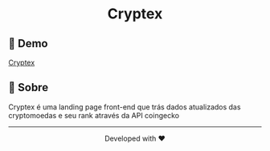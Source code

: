 <h1 align="center">
  Cryptex
</h1>

## 🚀 Demo

<a href="https://mathcryptex.netlify.app" target="_blank">
  Cryptex
</a>


## 🧐 Sobre

Cryptex é uma landing page front-end que trás dados atualizados das cryptomoedas e seu rank através da API coingecko

<hr>
<p align="center">
Developed with ❤️
</p>
